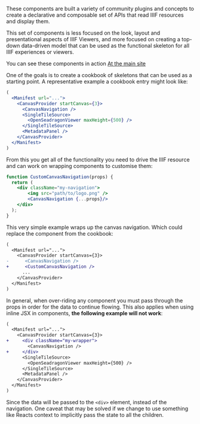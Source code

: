 These components are built a variety of community plugins and concepts
to create a declarative and composable set of APIs that read IIIF resources
and display them.

This set of components is less focused on the look, layout and presentational
aspects of IIIF Viewers, and more focused on creating a top-down data-driven
model that can be used as the functional skeleton for all IIIF experiences or
viewers.

You can see these components in action [At the main site](/)

One of the goals is to create a cookbook of skeletons that can be used as a
starting point. A representative example a cookbook entry might look like:

```jsx static
(
  <Manifest url="...">
    <CanvasProvider startCanvas={3}>
      <CanvasNavigation />
      <SingleTileSource>
        <OpenSeadragonViewer maxHeight={500} />
      </SingleTileSource>
      <MetadataPanel />
    </CanvasProvider>
  </Manifest>
)
```

From this you get all of the functionality you need to drive the IIIF resource
and can work on wrapping components to customise them:

```jsx static
function CustomCanvasNavigation(props) {
  return (
    <div className="my-navigation">
        <img src="path/to/logo.png" />
        <CanvasNavigation {...props}/>
    </div>
  );
}
```

This very simple example wraps up the canvas navigation. Which could replace the component from the cookbook:

```diff
(
  <Manifest url="...">
    <CanvasProvider startCanvas={3}>
-      <CanvasNavigation />
+      <CustomCanvasNavigation />
      ...
    </CanvasProvider>
  </Manifest>
)
```

In general, when over-riding any component you must pass through the props in order for the data to continue flowing.
This also applies when using inline JSX in components, **the following example will not work**:

```diff
(
  <Manifest url="...">
    <CanvasProvider startCanvas={3}>
+     <div className="my-wrapper">
        <CanvasNavigation />
+     </div>
      <SingleTileSource>
        <OpenSeadragonViewer maxHeight={500} />
      </SingleTileSource>
      <MetadataPanel />
    </CanvasProvider>
  </Manifest>
)
```

Since the data will be passed to the `<div>` element, instead of the navigation. One caveat that may be solved if
we change to use something like Reacts context to implicitly pass the state to all the children.
